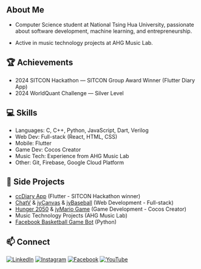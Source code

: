 ## About Me
- Computer Science student at National Tsing Hua University, passionate about software development, machine learning, and entrepreneurship.

- Active in music technology projects at AHG Music Lab.

## 🏆 Achievements
- 2024 SITCON Hackathon — SITCON Group Award Winner (Flutter Diary App)
- 2024 WorldQuant Challenge — Silver Level

## 💻 Skills
- Languages: C, C++, Python, JavaScript, Dart, Verilog
- Web Dev: Full-stack (React, HTML, CSS)
- Mobile: Flutter
- Game Dev: Cocos Creator
- Music Tech: Experience from AHG Music Lab
- Other: Git, Firebase, Google Cloud Platform

## 🚀 Side Projects

- [ccDiary App](https://github.com/SimonLiu423/cc_diary) (Flutter - SITCON Hackathon winner)
- [ChatV](https://chatv-vaclis.web.app/index.html) & [jyCanvas](https://vacanvas.web.app/) & [jyBaseball](https://vaclisinc.github.io/baseball/) (Web Development - Full-stack)
- [Hunger 2050](https://github.com/vaclisinc/Hunger2050) & [jyMario Game](https://github.com/vaclisinc/jyMario) (Game Development - Cocos Creator)
- Music Technology Projects (AHG Music Lab)
- [Facebook Basketball Game Bot](https://github.com/vaclisinc/jyBasketballKiller) (Python)

## 📫 Connect
[![LinkedIn](https://img.shields.io/badge/-LinkedIn-0077B5?style=flat-square&logo=LinkedIn&logoColor=white)](https://www.linkedin.com/in/vaclis/)
[![Instagram](https://img.shields.io/badge/-Instagram-E4405F?style=flat-square&logo=Instagram&logoColor=white)](https://www.instagram.com/jy.1204_/)
[![Facebook](https://img.shields.io/badge/-Facebook-1877F2?style=flat-square&logo=Facebook&logoColor=white)](https://www.facebook.com/profile.php?id=100048293139181)
[![YouTube](https://img.shields.io/badge/-YouTube-FF0000?style=flat-square&logo=YouTube&logoColor=white)](https://www.youtube.com/@vaclis)